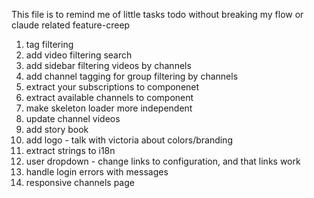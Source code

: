 This file is to remind me of little tasks todo without breaking my flow or claude related feature-creep

1. tag filtering
1. add video filtering search
1. add sidebar filtering videos by channels
1. add channel tagging for group filtering by channels
1. extract your subscriptions to componenet
1. extract available channels to component
1. make skeleton loader more independent
1. update channel videos
1. add story book
1. add logo - talk with victoria about colors/branding
1. extract strings to i18n
1. user dropdown - change links to configuration, and that links work
1. handle login errors with messages
1. responsive channels page

